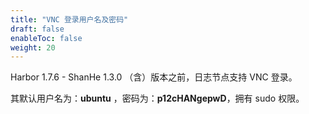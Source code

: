```yaml
---
title: "VNC 登录用户名及密码"
draft: false
enableToc: false
weight: 20
---
```


Harbor 1.7.6 - ShanHe 1.3.0 （含）版本之前，日志节点支持 VNC 登录。

其默认用户名为：**ubuntu** ，密码为：**p12cHANgepwD**，拥有 sudo 权限。




